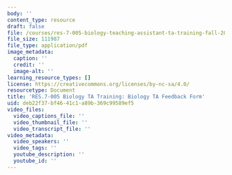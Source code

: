 ```yaml
---
body: ''
content_type: resource
draft: false
file: /courses/res-7-005-biology-teaching-assistant-ta-training-fall-2021/biology-ta-feedback-form.pdf
file_size: 111987
file_type: application/pdf
image_metadata:
  caption: ''
  credit: ''
  image-alt: ''
learning_resource_types: []
license: https://creativecommons.org/licenses/by-nc-sa/4.0/
resourcetype: Document
title: 'RES.7-005 Biology TA Training: Biology TA Feedback Form'
uid: deb22f37-bf46-41c1-a89b-369c99589ef5
video_files:
  video_captions_file: ''
  video_thumbnail_file: ''
  video_transcript_file: ''
video_metadata:
  video_speakers: ''
  video_tags: ''
  youtube_description: ''
  youtube_id: ''
---
```

